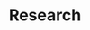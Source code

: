 ---
title: Research
type: landing

sections:
  - block: markdown
    content:
      title: Background
      text: |
        <p style="font-size: 0.8em;">Neuroblastoma is the most common extracranial solid pediatric cancer accounting for 8-10% of cancers in childhood and 15% of pediatric oncology deaths. Neuroblastoma arises from the developing sympatho-adrenal lineage during the embryonic development. It is a genetically heterogeneous disease with a diverse clinical outcome ranging from spontaneous tumour regression to malignant metastatic disease with relapses and poor response to current therapy. While patients whose tumours undergo spontaneous regression or maturation (ganglioneuroblastomas, ganglioneuromas) have mostly an excellent outcome, only a minority of children with aggressive tumours can be cured. Despite the advances in genomic and trancriptomic analyses, the identification of molecular determinants of the very poor therapeutic response and worst outcome of high-risk patients remains challenging. Thus, a better understanding of the biology of both, spontaneously regressing/maturing and aggressive tumours is of high interest to develop novel treatment approaches.</p>

  - block: markdown
    content:
      title: Our research
      text: |
        <div style="display: flex; align-items: center;">
          <div style="flex: 1; padding: 15px;">
            <img src="/images/fig1.png" style="width: 100%; height: auto;"/>
          </div>
          <div style="flex: 2; padding: 15px;">
            <p style="font-weight: bold; font-size: 1em;">Biology of high-risk neuroblastoma</p>
            <p style="font-size: 0.8em;">One of our main research interests is the biology of <strong>high-risk neuroblastoma</strong>. Patients that are diagnosed and stratified as high-risk suffer from <span style="font-weight: bold;">relapses</span> and <b>metastases</b> and their survival rate remains below 40% despite intensive multimodal treatment. To date there are only a few driver genes linked to the pathogenesis of high-risk neuroblastoma, most of which are not directly druggable and frequently insufficient response to therapy is observed. In our group, we employ state-of-the-art technologies, such as genome-wide and targeted CRISPR/Cas9 screens and single cell genomics and epigenomics in order to identify the oncogenic drivers and epigenetic dependencies in tumours from high-risk neuroblastoma patients. We have established in vitro and in vivo preclinical patient-derived models for functional assays and drug testing for precision oncology that can be translated into existing and new clinical trials with the ultimate goal to improve treatment outcomes and survival of high-risk neuroblastoma patients.</p>
          </div>
        </div>

  - block: markdown
    content:
      title: 
      text: |
        <div style="display: flex; align-items: center;">
          <div style="flex: 2; padding: 15px;">
            <p style="font-weight: bold; font-size: 1em;">Tumour heterogeneity and microenvironment</p>
            <p style="font-size: 0.8em;">Solid tumours often consist of different subpopulations of cells that harbor distinct genotypes and phenotypes. This results in a variation of clinically important features such as the abundance of prognostic markers and therapeutic targets, leading to differential levels of treatment sensitivity. Tumour cell metastasis and adaptation to new tissue microenvironments can further promote inter- and intratumour heterogeneity among metastasizing and disseminated tumour cells. In support of this notion, we have recently shown that disseminated tumour cells in the bone marrow substantially differ from the tumour they originated from in regards to their genetic makeup and expression programs. Tumour cells disseminate to the bone marrow in various solid cancers such as neuroblastoma, breast cancer and Ewing sarcoma, which is associated with poor outcome. In the majority of metastatic neuroblastoma patients, disseminated tumour cells are present in the bone marrow already at the time point of diagnosis. Our aim is to capture the full spectrum of tumor cells in neuroblastoma and to understand their interaction with the tumor microenvironment at the primary site and in the metastatic bone marrow by using novel single-cell-omics and multiplex imaging technologies. This will allow us to identify new biomarkers and to develop better therapeutics for targeted treatment.</p>
          </div>
          <div style="flex: 1; padding: 15px;">
            <img src="/images/fig2.png" style="width: 100%; height: auto;"/>
          </div>
        </div>

  - block: markdown
    content:
      title:
      text: |
        <div style="display: flex; align-items: center;">
          <div style="flex: 1; padding: 15px;">
            <img src="/images/fig3.png" style="width: 100%; height: auto;"/>
          </div>
          <div style="flex: 2; padding: 15px;">
            <p style="font-weight: bold; font-size: 1em;">Development of new diagnostics and prognostic markers for precision oncology</p>
            <p style="font-size: 0.8em;">Another focus of our group is the translation of current research to clinical practice with the development of better diagnostic approaches and prognostic markers. As pediatric solid tumours are rare, this can only be addressed within the scope of multi-center as well as multi-disciplinary cooperation. Towards this, we are part of different consortia and collaborative studies, that bring together experts in the fields of biological and computer-based research with pediatric oncologists. In addition to molecular profiling of the primary tumor and bone marrow, novel liquid biopsy approaches, i.e. the analysis of tumor markers in body fluids, are important tools to monitor cancer patients and detect relapse early. We employ advanced bioinformatics analyses, AI-based machine-learning and customized visualization strategies on complex multi-dimensional data for identifying novel markers for precision oncology. As an example, we have recently developed the VISIOMICS software platform <a href="http://www.visiomics.at">http://www.visiomics.at</a>, which supports an integrated analysis of image and multiOMICS data for tumour diagnostics.</p>
          </div>
        </div>
---